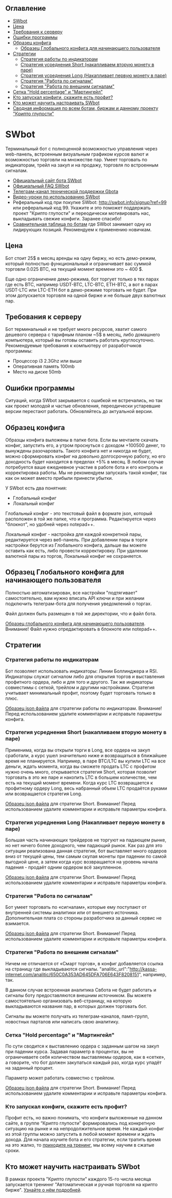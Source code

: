 ## Оглавление

* [SWbot](#swbot)
* [Цена](#Цена)
* [Требования к серверу](#Требования-к-серверу)
* [Ошибки программы](#Ошибки-программы)
* [Образец конфига](#Образец-конфига)
  * [Образец Глобального конфига для начинающего пользователя](#Образец-Глобального-конфига-для-начинающего-пользователя)
* [Стратегии](#Стратегии)
  * [Стратегия работы по индикаторам](#Стратегия-работы-по-индикаторам)
  * [Стратегия усреднения Short (накапливаем вторую монету в паре)](#Стратегия-усреднения-short-накапливаем-вторую-монету-в-паре)
  * [Стратегия усреднения Long (Накапливает первую монету в паре)](#Стратегия-усреднения-long-Накапливает-первую-монету-в-паре)
  * [Стратегия "Работа по сигналам"](#Стратегия-Работа-по-сигналам)
  * [Стратегия "Работа по внешним сигналам"](#Стратегия-Работа-по-внешним-сигналам)
* [Сетка "Hold percentage" и "Мартингейл"](#Сетка-hold-percentage-и-Мартингейл)
* [Кто запускал конфиги, скажите есть профит?](#Кто-запускал-конфиги-скажите-есть-профит)
* [Кто может научить настраивать SWbot](#Кто-может-научить-настраивать-swbot)
* [Сводная информация по всем ботам, биржам и данному проекту "Крипто глупости"](/README.md)

# SWbot

Терминальный бот с полноценной возможностью управления через web-панель, встроенным визуальным графиком курсов валют и возможностью торговли на множестве пар. Умеет торговать по индикаторам, трейл на закуп и на продажу, торговля по встроенным сигналам.

* [Официальный сайт бота SWbot](http://swbot.info)
* [Официальный FAQ SWbot](http://swbot.info/faq)
* [Телеграм-канал технической поддержки Gbota](https://t.me/Smart_bot_alfa)
* [Видео-уроки по использованию SWbot](https://www.youtube.com/watch?v=ol7kUz-SLmc&list=PLbYtQ6_YnkBRwVXGr9sxdJrwSLIp6pIoz)
* Реферальный код при покупке SWbot: http://swbot.info/signup?ref=99 или реферальный код 99. Укажите и это поможет поддержать проект "Крипто глупости" и переодически мотивировать нас, выкладывать свежие конфиги. Заранее спасибо!
* [Сравнительная таблица по ботам](https://docs.google.com/spreadsheets/d/1VMG21PQHvU3cDLZ6fLL17TWjiEgWzSpRfk3jA37MMUg/edit?usp=sharing) где SWbot занимает одну из лидирующих позиций. Рекомендуем к применению новичкам.


## Цена

Бот стоит 25$ в месяц аренды на одну биржу, но есть демо-режим, который полностью функциональный и ограничивает вас суммой торговли 0.025 BTC, на текущий момент времени это ~ 400 $.

Еще одно ограничение демо-режима, бот торгует только в тех парах где есть BTC, например USDT-BTC, LTC-BTC, ETH-BTC, а вот в парах USDT-LTC или LTC-ETH бот в демо-режиме торговать не будет. При этом допускается торговля на одной бирже и не больше двух валютных пар.

## Требования к серверу

Бот терминальный и не требует много ресурсов, хватит самого дешевого сервера с тарифным планом ~5$ в месяц, либо домашнего компьютера, который вы готовы оставить работать круглосуточно. Рекомендуемые требования к компьютеру от разработчиков программы:

* Процессор i3 2.3Ghz или выше
* Оперативная память 100mb
* Место на диске 50mb

## Ошибки программы

Ситуаций, когда SWbot закрывается с ошибкой не встречались, но так как проект молодой и частые обновления, переодически устаревшие версии перестают работать. Обновляйтесь до актуальной версии.

## Образец конфига

Образцы конфига выложены в папке бота. Если вы мечтаете скачать конфиг, запустить его, а утром проснуться с доходом +100500 денег, то вынуждены разочаровать. Такого конфига нет и никогда не будет, можно сформировать конфиг на довольно долгосрочную работу, но его доходность будет находится в пределах +5% в месяц. В любом случае потребуется ваше ежедневное участие в работе бота и его контроль и корректировка работы. Мы не рекомендуем запускать такой конфиг, так как он может вместо прибыли принести убытки.

У SWbot есть два понятния:
* Глобальный конфиг
* Локальный конфиг

Глобальный конфиг  - это текстовый файл в формате json, который расположен в той же папке, что и программа. Редактируется через "блокнот", но удобней через notepad++.

Локальный конфиг - настройка для каждой конкретной пары, редактируется через веб-панель. При добавлении пары в торги настройки берутся из Глобального конфига, дальше вы можете оставить как есть, либо провести корректировку. При удалении валютной пары из торгов, Локальный конфиг не сохраняется.

## Образец Глобального конфига для начинающего пользователя

Полностью автоматизирован, все настройки "подтягивает" самостоятельно, вам нужно вписать API ключи и при желании подключить телеграм-бота для получения уведомлений о торгах.

Файл должен быть размещен в той же директории, что и файл бота.

[Образец глобального конфига для начинающего пользователя](/configs/swbot/config.json). Внимание! Файл нужно отредактировать в блокноте или notepad++.

## Стратегии

### Стратегия работы по индикаторам

Бот позволяет использовать индикаторы: Линии Боллинджера и RSI. Индикаторы служат сигналом либо для открытия торгов и выставления профитного ордера, либо и для того и другого. Так же индикаторы совместимы с сеткой, трейлом и другими настройками. Стратегия учитывает минимальный профит, поэтому будет торговать только в плюс.

[Образец json файла](/configs/swbot/indicators.json) для стратегии работы по индикаторам. Внимание! Перед использованием удалите комментарии и исправьте параметры конфига.

### Стратегия усреднения Short (накапливаем вторую монету в паре)

Применима, когда вы открыли торги в Long, все ордера на закуп сработали, а курс ушел значительно ниже и возвращаться в ближайшее время не планируется. Например, в паре BTC/LTC вы купили LTC на все деньги, ждать момента, когда вы сможете продать LTC с профитом нужно очень много, открывается стратегия Short, которая позволит торговать в это же паре и накопить LTC в большем количестве, чем есть на текущий момент времени. Когда курс LTC возвращается к профитному ордеру Long, весь набранный объем LTC продаётся руками или возвращается стратегия Long.

[Образец json файла](/configs/swbot/short.json) для стратегии Short. Внимание! Перед использованием удалите комментарии и исправьте параметры конфига.

### Стратегия усреднения Long (Накапливает первую монету в паре)

Большая часть начинающих трейдеров не торгуют на падающем рынке, но нет ничего более доходного, чем падающий рынок. Как раз для это ситуации реализована данная стратегия, бот выставляет много ордеров вниз от текущей цены, тем самым скупая монеты при падении по самой выгодной цене, а затем когда курс возвращается на уровень начала падения - продаёт одним ордером всё закупленное.

[Образец json файла](/configs/swbot/long.json) для стратегии Short. Внимание! Перед использованием удалите комментарии и исправьте параметры конфига.

### Стратегия "Работа по сигналам"
Бот умеет торговать по «сигналам», которые ему поступают от внутренней системы аналитики или от внешнего источника. Дополнительная плата со стороны разработчика за данный сервис не взимается. 

[Образец json файла](/configs/swbot/signals.json) для стратегии Short. Внимание! Перед использованием удалите комментарии и исправьте параметры конфига.

### Стратегия "Работа по внешним сигналам"
Ничем не отличается от «Смарт торгов», в конфиг добавляется ссылка на страницу где выкладываются сигналы.
"analitic_url":"http://kassa-internet.com/analitic/650C0A353AD645DFA706E643F8208151", например, так. 

В данном случае встроенная аналитика Свбота не будет работать и сигналы боту предоставляются внешним источником. Вы можете самостоятельно организовать веб-страницу, на которую выкладываются названия пар, в которых должен торговать бот.

Сигналы вы можете получать из телеграм-каналов, памп-групп, новостных парталов или написать свою аналитику.


### Сетка "Hold percentage" и "Мартингейл"
По сути сводится к выставлению ордера с заданным шагом на закуп при падении курса. Задавая параметр в процентах, вы не ограничиваете себя количеством выставляемы ордеров, как в «сетке», а говорите, что бот должен закупаться каждый раз, когда курс упадёт на заданный процент.

Параметр может работать совместно с трейлом.

[Образец json файла](/configs/swbot/hp.json) для стратегии Short. Внимание! Перед использованием удалите комментарии и исправьте параметры конфига.

###  Кто запускал конфиги, скажите есть профит?

Профит есть, но важно понимать, что конфиги выложенные на данном сайте, в группе “Крипто глупости” формировались под конкретную ситуацию на рынке и на непродолжительное время. Не каждый конфиг из этой группы можно запустить в любой момент времени и ждать дохода. Для начала изучите бота и его стратегии, если тратить время на это жалко, то [приходите на тренинг](https://www.buh-seminar.ru/), мы всему научим в сжатые сроки.

## Кто может научить настраивать SWbot

В рамках проекта "Крипто глупости" каждого 15-го числа месяца запускается трениннг "Автоматическая и ручная торговля на крипто бирже". [Узнайте о нём подробней](/README.md#Обучение).
